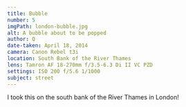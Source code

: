 ```yaml
---
title: Bubble
number: 5
imgPath: london-bubble.jpg
alt: A bubble about to be popped
author: Q
date-taken: April 18, 2014
camera: Canon Rebel t3i
location: South Bank of the River Thames
lens: Tamron AF 18-270mm f/3.5-6.3 Di II VC PZD
settings: ISO 200 f/5.6 1/1000
subject: street
---
```

I took this on the south bank of the River Thames in London!
